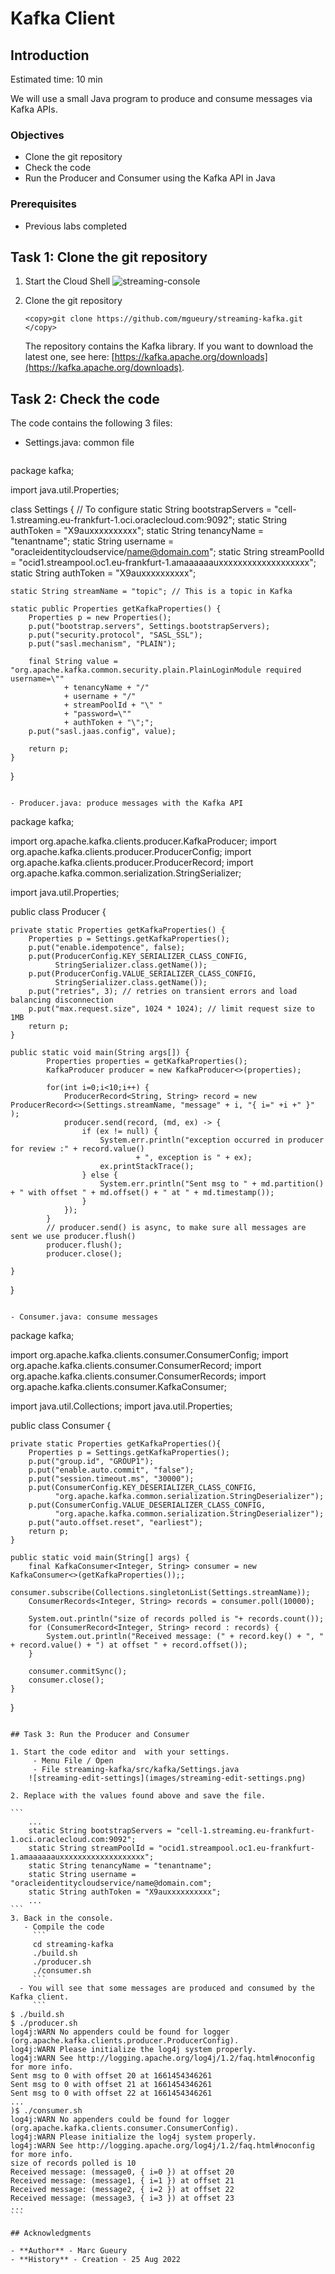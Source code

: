 
# Kafka Client

## Introduction

Estimated time: 10 min

We will use a small Java program to produce and consume messages via Kafka APIs.

### Objectives

- Clone the git repository
- Check the code
- Run the Producer and Consumer using the Kafka API in Java

### Prerequisites

- Previous labs completed

## Task 1: Clone the git repository

1. Start the Cloud Shell
    ![streaming-console](images/streaming-console.png)
2. Clone the git repository
     ```
     <copy>git clone https://github.com/mgueury/streaming-kafka.git
     </copy>
     ```

   The repository contains the Kafka library. If you want to download the latest one, see here: [https://kafka.apache.org/downloads](https://kafka.apache.org/downloads).


## Task 2: Check the code

The code contains the following 3 files:

- Settings.java: common file
   ```
<copy>
package kafka;

import java.util.Properties;

class Settings 
{
    // To configure
    static String bootstrapServers = "cell-1.streaming.eu-frankfurt-1.oci.oraclecloud.com:9092";
    static String authToken = "X9auxxxxxxxxxx";
    static String tenancyName = "tenantname";
    static String username = "oracleidentitycloudservice/name@domain.com";
    static String streamPoolId = "ocid1.streampool.oc1.eu-frankfurt-1.amaaaaaauxxxxxxxxxxxxxxxxxxx";
    static String authToken = "X9auxxxxxxxxxx";

    static String streamName = "topic"; // This is a topic in Kafka 

    static public Properties getKafkaProperties() {
        Properties p = new Properties();
        p.put("bootstrap.servers", Settings.bootstrapServers);
        p.put("security.protocol", "SASL_SSL");
        p.put("sasl.mechanism", "PLAIN");

        final String value = "org.apache.kafka.common.security.plain.PlainLoginModule required username=\""
                + tenancyName + "/"
                + username + "/"
                + streamPoolId + "\" "
                + "password=\""
                + authToken + "\";";
        p.put("sasl.jaas.config", value);

        return p;
    }
}
</copy>
````

- Producer.java: produce messages with the Kafka API 

````
<copy>
package kafka;

import org.apache.kafka.clients.producer.KafkaProducer;
import org.apache.kafka.clients.producer.ProducerConfig;
import org.apache.kafka.clients.producer.ProducerRecord;
import org.apache.kafka.common.serialization.StringSerializer;

import java.util.Properties;

public class Producer {

    private static Properties getKafkaProperties() {
        Properties p = Settings.getKafkaProperties();
        p.put("enable.idempotence", false);
        p.put(ProducerConfig.KEY_SERIALIZER_CLASS_CONFIG, 
              StringSerializer.class.getName());
        p.put(ProducerConfig.VALUE_SERIALIZER_CLASS_CONFIG, 
              StringSerializer.class.getName());
        p.put("retries", 3); // retries on transient errors and load balancing disconnection
        p.put("max.request.size", 1024 * 1024); // limit request size to 1MB
        return p;
    }

    public static void main(String args[]) {
            Properties properties = getKafkaProperties();
            KafkaProducer producer = new KafkaProducer<>(properties);

            for(int i=0;i<10;i++) {
                ProducerRecord<String, String> record = new ProducerRecord<>(Settings.streamName, "message" + i, "{ i=" +i +" }" );
                producer.send(record, (md, ex) -> {
                    if (ex != null) {
                        System.err.println("exception occurred in producer for review :" + record.value()
                                + ", exception is " + ex);
                        ex.printStackTrace();
                    } else {
                        System.err.println("Sent msg to " + md.partition() + " with offset " + md.offset() + " at " + md.timestamp());
                    }
                });
            }
            // producer.send() is async, to make sure all messages are sent we use producer.flush()
            producer.flush();
            producer.close();
        
    }
}
</copy>
````

- Consumer.java: consume messages

````
<copy>
package kafka;

import org.apache.kafka.clients.consumer.ConsumerConfig;
import org.apache.kafka.clients.consumer.ConsumerRecord;
import org.apache.kafka.clients.consumer.ConsumerRecords;
import org.apache.kafka.clients.consumer.KafkaConsumer;

import java.util.Collections;
import java.util.Properties;

public class Consumer {
    
    private static Properties getKafkaProperties(){
        Properties p = Settings.getKafkaProperties();
        p.put("group.id", "GROUP1");
        p.put("enable.auto.commit", "false");
        p.put("session.timeout.ms", "30000");
        p.put(ConsumerConfig.KEY_DESERIALIZER_CLASS_CONFIG, 
              "org.apache.kafka.common.serialization.StringDeserializer");
        p.put(ConsumerConfig.VALUE_DESERIALIZER_CLASS_CONFIG, 
              "org.apache.kafka.common.serialization.StringDeserializer");
        p.put("auto.offset.reset", "earliest");
        return p;
    }

    public static void main(String[] args) {
        final KafkaConsumer<Integer, String> consumer = new KafkaConsumer<>(getKafkaProperties());;
        consumer.subscribe(Collections.singletonList(Settings.streamName));
        ConsumerRecords<Integer, String> records = consumer.poll(10000);

        System.out.println("size of records polled is "+ records.count());
        for (ConsumerRecord<Integer, String> record : records) {
            System.out.println("Received message: (" + record.key() + ", " + record.value() + ") at offset " + record.offset());
        }

        consumer.commitSync();
        consumer.close();
    }
}
</copy>
````

## Task 3: Run the Producer and Consumer

1. Start the code editor and  with your settings.
     - Menu File / Open 
     - File streaming-kafka/src/kafka/Settings.java
    ![streaming-edit-settings](images/streaming-edit-settings.png)

2. Replace with the values found above and save the file.

```
    ...
    static String bootstrapServers = "cell-1.streaming.eu-frankfurt-1.oci.oraclecloud.com:9092";
    static String streamPoolId = "ocid1.streampool.oc1.eu-frankfurt-1.amaaaaaauxxxxxxxxxxxxxxxxxxx";
    static String tenancyName = "tenantname";
    static String username = "oracleidentitycloudservice/name@domain.com";
    static String authToken = "X9auxxxxxxxxxx";
    ...
```
3. Back in the console. 
   - Compile the code
     ```
     cd streaming-kafka
     ./build.sh
     ./producer.sh
     ./consumer.sh
     ```
  - You will see that some messages are produced and consumed by the Kafka client.
     ```
$ ./build.sh 
$ ./producer.sh 
log4j:WARN No appenders could be found for logger (org.apache.kafka.clients.producer.ProducerConfig).
log4j:WARN Please initialize the log4j system properly.
log4j:WARN See http://logging.apache.org/log4j/1.2/faq.html#noconfig for more info.
Sent msg to 0 with offset 20 at 1661454346261
Sent msg to 0 with offset 21 at 1661454346261
Sent msg to 0 with offset 22 at 1661454346261
...
)$ ./consumer.sh 
log4j:WARN No appenders could be found for logger (org.apache.kafka.clients.consumer.ConsumerConfig).
log4j:WARN Please initialize the log4j system properly.
log4j:WARN See http://logging.apache.org/log4j/1.2/faq.html#noconfig for more info.
size of records polled is 10
Received message: (message0, { i=0 }) at offset 20
Received message: (message1, { i=1 }) at offset 21
Received message: (message2, { i=2 }) at offset 22
Received message: (message3, { i=3 }) at offset 23
...
```

## Acknowledgments

- **Author** - Marc Gueury
- **History** - Creation - 25 Aug 2022